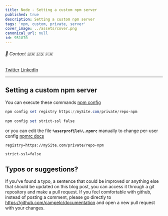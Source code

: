 ```yaml
---
title: Node - Setting a custom npm server
published: true
description: Setting a custom npm server
tags: 'npm, custom, private, server'
cover_image: ../assets/cover.png
canonical_url: null
id: 951870
---
```


###### :postbox: Contact :brazil: :us: :fr:

[Twitter](https://twitter.com/campelo87)
[LinkedIn](https://www.linkedin.com/in/flavio-campelo/?locale=en_US)

---

## Setting a custom npm server

You can execute these commands [npm config](https://docs.npmjs.com/cli/v8/using-npm/config)

```PowerShell
npm config set registry https://mySite.com/private/repo-npm
 
npm config set strict-ssl false
```

or you can edit the file **```%userprofile%\.npmrc```** manually to change per-user config [npmrc docs](https://docs.npmjs.com/cli/v8/configuring-npm/npmrc)

```
registry=https://mySite.com/private/repo-npm
  
strict-ssl=false
```

## Typos or suggestions?

If you've found a typo, a sentence that could be improved or anything else that should be updated on this blog post, you can access it through a git repository and make a pull request. If you feel comfortable with github, instead of posting a comment, please go directly to https://github.com/campelo/documentation and open a new pull request with your changes.